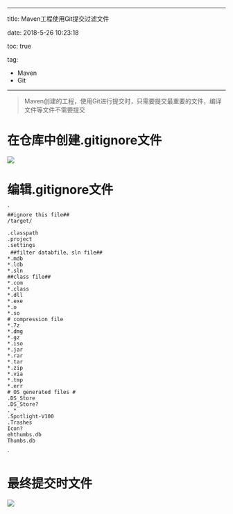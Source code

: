 ------

title: Maven工程使用Git提交过滤文件

date: 2018-5-26 10:23:18

toc: true

tag: 

- Maven
- Git

------



>  Maven创建的工程，使用Git进行提交时，只需要提交最重要的文件，编译文件等文件不需要提交

# 在仓库中创建.gitignore文件
![](http://i.imgur.com/m69P0ZW.png)

# 编辑.gitignore文件
    `
    ##ignore this file##
    /target/
    
    .classpath
    .project
    .settings     
     ##filter databfile、sln file##
    *.mdb  
    *.ldb  
    *.sln   
    ##class file##
    *.com  
    *.class  
    *.dll  
    *.exe  
    *.o  
    *.so 
    # compression file
    *.7z  
    *.dmg  
    *.gz  
    *.iso  
    *.jar  
    *.rar  
    *.tar  
    *.zip  
    *.via
    *.tmp
    *.err
    # OS generated files #  
    .DS_Store  
    .DS_Store?  
    ._*  
    .Spotlight-V100  
    .Trashes  
    Icon?  
    ehthumbs.db  
    Thumbs.db  

`

# 最终提交时文件
![](http://i.imgur.com/FDKZhFH.png)